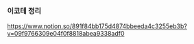 ### 이코테 정리
https://www.notion.so/891f84bb175d4874bbeeda4c3255eb3b?v=09f9766309e04f0f8818abea9338adf0